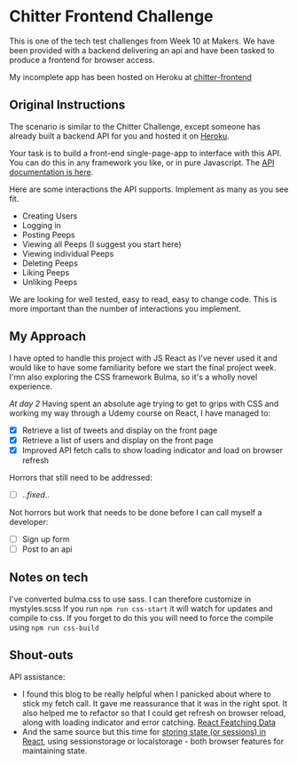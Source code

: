 Chitter Frontend Challenge
====

This is one of the tech test challenges from Week 10 at Makers. We have been provided with a backend delivering an api and have been tasked to produce a frontend for browser access.

My incomplete app has been hosted on Heroku at [chitter-frontend](https://chitter-frontend.herokuapp.com/)

Original Instructions
----
The scenario is similar to the Chitter Challenge, except someone has already built a backend API for you and hosted it on [Heroku](https://chitter-backend-api.herokuapp.com/).

Your task is to build a front-end single-page-app to interface with this API. You can do this in any framework you like, or in pure Javascript. The [API documentation is here](https://github.com/makersacademy/chitter_api_backend).

Here are some interactions the API supports. Implement as many as you see fit.

- Creating Users  
- Logging in  
- Posting Peeps  
- Viewing all Peeps (I suggest you start here)  
- Viewing individual Peeps  
- Deleting Peeps  
- Liking Peeps  
- Unliking Peeps  

We are looking for well tested, easy to read, easy to change code. This is more important than the number of interactions you implement.

My Approach
---
I have opted to handle this project with JS React as I've never used it and would like to have some familiarity before we start the final project week. I'mn also exploring the CSS framework Bulma, so it's a wholly novel experience.

*At day 2*
Having spent an absolute age trying to get to grips with CSS and working my way through a Udemy course on React, I have managed to:
- [x] Retrieve a list of tweets and display on the front page
- [x] Retrieve a list of users and display on the front page
- [x] Improved API fetch calls to show loading indicator and load on browser refresh

Horrors that still need to be addressed:
- [ ] ..*fixed*..

Not horrors but work that needs to be done before I can call myself a developer:
- [ ] Sign up form
- [ ] Post to an api

Notes on tech
---
I've converted bulma.css to use sass. I can therefore customize in mystyles.scss
If you run `npm run css-start` it will watch for updates and compile to css.
If you forget to do this you will need to force the compile using `npm run css-build`

Shout-outs
---
API assistance:
- I found this blog to be really helpful when I panicked about where to stick my fetch call. It gave me reassurance that it was in the right spot. It also helped me to refactor so that I could get refresh on browser reload, along with loading indicator and error catching. [React Featching Data](https://www.robinwieruch.de/react-fetching-data/)
- And the same source but this time for [storing state (or sessions) in React](https://www.robinwieruch.de/local-storage-react/), using sessionstorage or localstorage - both browser features for maintaining state.